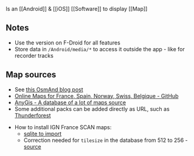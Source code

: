 Is an [[Android]] & [[iOS]] [[Software]] to display [[Map]]
## Notes
* Use the version on F-Droid for all features
* Store data in `/Android/media/*` to access it outside the app - like for recorder tracks
## Map sources
- See [this OsmAnd blog post](https://osmand.net/blog/raster-maps/)
- [Online Maps for France, Spain, Norway, Swiss, Belgique - GitHub](https://github.com/OsmAnd-Rendering/Online-Maps)
- [AnyGis - A database of a lot of maps source](https://anygis.ru/Web/Html/Osmand_en)
- Some additional packs can be added directly as URL, such as [Thunderforest](https://www.thunderforest.com/)
* How to install IGN France SCAN maps:
	* [sqlite to import](https://forum.openstreetmap.fr/t/ign-sur-l-application-osmand/6961/10)
	* Correction needed for `tilesize` in the database from 512 to 256 - [source](https://forum.openstreetmap.fr/t/ign-sur-l-application-osmand/6961/46)